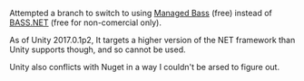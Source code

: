Attempted a branch to switch to using [Managed Bass](https://github.com/ManagedBass/ManagedBass) (free) instead of [BASS.NET](http://bass.radio42.com/help/#) (free for non-comercial only).

As of Unity 2017.0.1p2, It targets a higher version of the NET framework than Unity supports though, and so cannot be used.

Unity also conflicts with Nuget in a way I couldn't be arsed to figure out.
